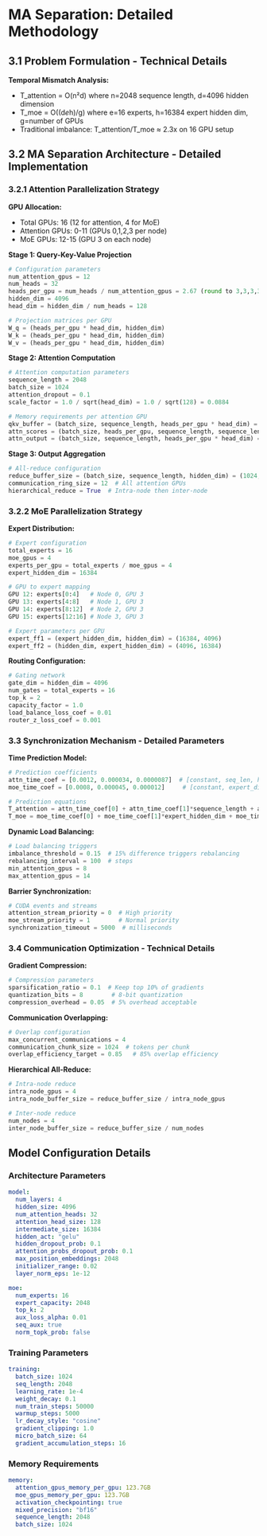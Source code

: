 # MA Separation: Detailed Methodology

## 3.1 Problem Formulation - Technical Details

**Temporal Mismatch Analysis:**
- T_attention = O(n²d) where n=2048 sequence length, d=4096 hidden dimension
- T_moe = O((d*e*h)/g) where e=16 experts, h=16384 expert hidden dim, g=number of GPUs
- Traditional imbalance: T_attention/T_moe ≈ 2.3x on 16 GPU setup

## 3.2 MA Separation Architecture - Detailed Implementation

### 3.2.1 Attention Parallelization Strategy

**GPU Allocation:**
- Total GPUs: 16 (12 for attention, 4 for MoE)
- Attention GPUs: 0-11 (GPUs 0,1,2,3 per node)
- MoE GPUs: 12-15 (GPU 3 on each node)

**Stage 1: Query-Key-Value Projection**
```python
# Configuration parameters
num_attention_gpus = 12
num_heads = 32
heads_per_gpu = num_heads / num_attention_gpus = 2.67 (round to 3,3,3,3,3,3,3,3,2,2,2,2)
hidden_dim = 4096
head_dim = hidden_dim / num_heads = 128

# Projection matrices per GPU
W_q = (heads_per_gpu * head_dim, hidden_dim)
W_k = (heads_per_gpu * head_dim, hidden_dim)  
W_v = (heads_per_gpu * head_dim, hidden_dim)
```

**Stage 2: Attention Computation**
```python
# Attention computation parameters
sequence_length = 2048
batch_size = 1024
attention_dropout = 0.1
scale_factor = 1.0 / sqrt(head_dim) = 1.0 / sqrt(128) = 0.0884

# Memory requirements per attention GPU
qkv_buffer = (batch_size, sequence_length, heads_per_gpu * head_dim) = (1024, 2048, 384)
attn_scores = (batch_size, heads_per_gpu, sequence_length, sequence_length) = (1024, 3, 2048, 2048)
attn_output = (batch_size, sequence_length, heads_per_gpu * head_dim) = (1024, 2048, 384)
```

**Stage 3: Output Aggregation**
```python
# All-reduce configuration
reduce_buffer_size = (batch_size, sequence_length, hidden_dim) = (1024, 2048, 4096)
communication_ring_size = 12  # All attention GPUs
hierarchical_reduce = True  # Intra-node then inter-node
```

### 3.2.2 MoE Parallelization Strategy

**Expert Distribution:**
```python
# Expert configuration
total_experts = 16
moe_gpus = 4
experts_per_gpu = total_experts / moe_gpus = 4
expert_hidden_dim = 16384

# GPU to expert mapping
GPU 12: experts[0:4]   # Node 0, GPU 3
GPU 13: experts[4:8]   # Node 1, GPU 3  
GPU 14: experts[8:12]  # Node 2, GPU 3
GPU 15: experts[12:16] # Node 3, GPU 3

# Expert parameters per GPU
expert_ff1 = (expert_hidden_dim, hidden_dim) = (16384, 4096)
expert_ff2 = (hidden_dim, expert_hidden_dim) = (4096, 16384)
```

**Routing Configuration:**
```python
# Gating network
gate_dim = hidden_dim = 4096
num_gates = total_experts = 16
top_k = 2
capacity_factor = 1.0
load_balance_loss_coef = 0.01
router_z_loss_coef = 0.001
```

### 3.3 Synchronization Mechanism - Detailed Parameters

**Time Prediction Model:**
```python
# Prediction coefficients
attn_time_coef = [0.0012, 0.000034, 0.0000087]  # [constant, seq_len, hidden_dim]
moe_time_coef = [0.0008, 0.000045, 0.000012]     # [constant, expert_dim, active_experts]

# Prediction equations
T_attention = attn_time_coef[0] + attn_time_coef[1]*sequence_length + attn_time_coef[2]*hidden_dim
T_moe = moe_time_coef[0] + moe_time_coef[1]*expert_hidden_dim + moe_time_coef[2]*num_active_experts
```

**Dynamic Load Balancing:**
```python
# Load balancing triggers
imbalance_threshold = 0.15  # 15% difference triggers rebalancing
rebalancing_interval = 100  # steps
min_attention_gpus = 8
max_attention_gpus = 14
```

**Barrier Synchronization:**
```python
# CUDA events and streams
attention_stream_priority = 0  # High priority
moe_stream_priority = 1        # Normal priority
synchronization_timeout = 5000  # milliseconds
```

### 3.4 Communication Optimization - Technical Details

**Gradient Compression:**
```python
# Compression parameters
sparsification_ratio = 0.1  # Keep top 10% of gradients
quantization_bits = 8        # 8-bit quantization
compression_overhead = 0.05  # 5% overhead acceptable
```

**Communication Overlapping:**
```python
# Overlap configuration
max_concurrent_communications = 4
communication_chunk_size = 1024  # tokens per chunk
overlap_efficiency_target = 0.85   # 85% overlap efficiency
```

**Hierarchical All-Reduce:**
```python
# Intra-node reduce
intra_node_gpus = 4
intra_node_buffer_size = reduce_buffer_size / intra_node_gpus

# Inter-node reduce  
num_nodes = 4
inter_node_buffer_size = reduce_buffer_size / num_nodes
```

## Model Configuration Details

### Architecture Parameters
```yaml
model:
  num_layers: 4
  hidden_size: 4096
  num_attention_heads: 32
  attention_head_size: 128
  intermediate_size: 16384
  hidden_act: "gelu"
  hidden_dropout_prob: 0.1
  attention_probs_dropout_prob: 0.1
  max_position_embeddings: 2048
  initializer_range: 0.02
  layer_norm_eps: 1e-12

moe:
  num_experts: 16
  expert_capacity: 2048
  top_k: 2
  aux_loss_alpha: 0.01
  seq_aux: true
  norm_topk_prob: false
```

### Training Parameters
```yaml
training:
  batch_size: 1024
  seq_length: 2048
  learning_rate: 1e-4
  weight_decay: 0.1
  num_train_steps: 50000
  warmup_steps: 5000
  lr_decay_style: "cosine"
  gradient_clipping: 1.0
  micro_batch_size: 64
  gradient_accumulation_steps: 16
```

### Memory Requirements
```yaml
memory:
  attention_gpus_memory_per_gpu: 123.7GB
  moe_gpus_memory_per_gpu: 123.7GB
  activation_checkpointing: true
  mixed_precision: "bf16"
  sequence_length: 2048
  batch_size: 1024
```